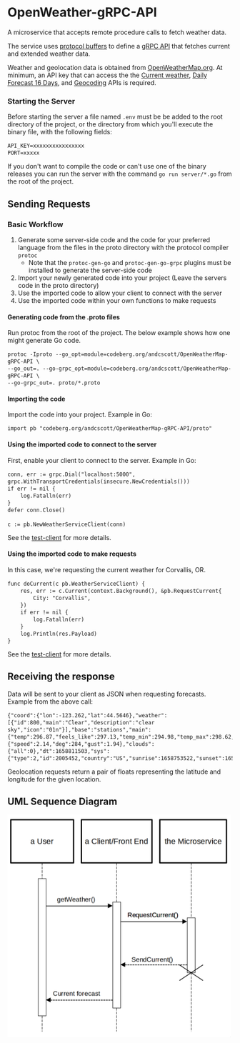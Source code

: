 # OpenWeather-gRPC-API

A microservice that accepts remote procedure calls to fetch weather data.

The service uses [protocol buffers](https://developers.google.com/protocol-buffers/docs/overview)
to define a [gRPC API](https://grpc.io/docs/what-is-grpc/introduction/) that
fetches current and extended weather data. 

Weather and geolocation data is obtained from 
[OpenWeatherMap.org](https://openweathermap.org/api). 
At minimum, an API key that can access the the
[Current weather](https://openweathermap.org/current), 
[Daily Forecast 16 Days](https://openweathermap.org/forecast16), and
[Geocoding](https://openweathermap.org/api/geocoding-api) APIs is
required.

### Starting the Server

Before starting the server a file named `.env` must be be added to the 
root directory of the project, or the directory from which you'll execute 
the binary file, with the following fields:

```
API_KEY=xxxxxxxxxxxxxxxx
PORT=xxxxx
```

If you don't want to compile the code or can't use one of the binary releases 
you can run the server with the command `go run server/*.go` from the 
root of the project.

## Sending Requests

### Basic Workflow

1. Generate some server-side code and the code for your preferred language from the files in
the proto directory with the protocol compiler `protoc`
    - Note that the `protoc-gen-go` and `protoc-gen-go-grpc` plugins must be installed to generate the server-side code
2. Import your newly generated code into your project (Leave the servers code in the proto directory)
3. Use the imported code to allow your client to connect with the server
4. Use the imported code within your own functions to make requests

#### Generating code from the .proto files

Run protoc from the root of the project. The below example shows how one might
generate Go code.

```
protoc -Iproto --go_opt=module=codeberg.org/andcscott/OpenWeatherMap-gRPC-API \
--go_out=. --go-grpc_opt=module=codeberg.org/andcscott/OpenWeatherMap-gRPC-API \
--go-grpc_out=. proto/*.proto
```

#### Importing the code

Import the code into your project. Example in Go:

```
import pb "codeberg.org/andcscott/OpenWeatherMap-gRPC-API/proto"
```

#### Using the imported code to connect to the server

First, enable your client to connect to the server. Example in Go:

```
conn, err := grpc.Dial("localhost:5000", grpc.WithTransportCredentials(insecure.NewCredentials()))
if err != nil {
	log.Fatalln(err)
}
defer conn.Close()

c := pb.NewWeatherServiceClient(conn)
```

See the [test-client](test-client/main.go) for more details.

#### Using the imported code to make requests

In this case, we're requesting the current weather for Corvallis, OR.

```
func doCurrent(c pb.WeatherServiceClient) {
	res, err := c.Current(context.Background(), &pb.RequestCurrent{
		City: "Corvallis",
	})
	if err != nil {
		log.Fatalln(err)
	}
	log.Println(res.Payload)
}
```

See the [test-client](test-client/current.go) for more details.

## Receiving the response

Data will be sent to your client as JSON when requesting forecasts. Example from the above call:

```
{"coord":{"lon":-123.262,"lat":44.5646},"weather":[{"id":800,"main":"Clear","description":"clear sky","icon":"01n"}],"base":"stations","main":{"temp":296.87,"feels_like":297.13,"temp_min":294.98,"temp_max":298.62,"pressure":1007,"humidity":70},"visibility":10000,"wind":{"speed":2.14,"deg":284,"gust":1.94},"clouds":{"all":0},"dt":1658811503,"sys":{"type":2,"id":2005452,"country":"US","sunrise":1658753522,"sunset":1658807208},"timezone":-25200,"id":5720727,"name":"Corvallis","cod":200}
```

Geolocation requests return a pair of floats representing the latitude and longitude for the given location.

## UML Sequence Diagram

<a href="https://codeberg.org/andcscott/OpenWeather-gRPC-API/media/branch/main/info/UML.png"><img src="info/UML.png" alt="UML sequence diagram" align="center" width="500"/></a>


